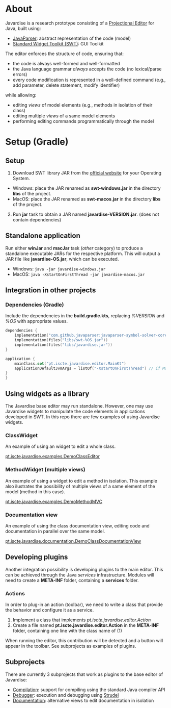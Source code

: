 # About

Javardise is a research prototype consisting of a [Projectional Editor](https://en.wikipedia.org/wiki/Structure_editor) 
for Java, built using:
- [JavaParser](http://javaparser.org): abstract representation of the code (model)
- [Standard Widget Toolkit (SWT)](https://www.eclipse.org/swt): GUI Toolkit

The editor enforces the structure of code, ensuring that:
- the code is always well-formed and well-formatted
- the Java language grammar *always* accepts the code (no lexical/parse errors)
- every code modification is represented in a well-defined 
command (e.g., add parameter, delete statement, modify identifier)

while allowing:
- editing *views* of model elements (e.g., methods in isolation of their class)
- editing multiple *views* of a same model elements
- performing editing commands programmatically through the model


# Setup (Gradle)

## Setup
1. Download SWT library JAR from the [official website](https://download.eclipse.org/eclipse/downloads/drops4/R-4.25-202208311800/)
for your Operating System. 
- Windows: place the JAR renamed as **swt-windows.jar** in the directory **libs** of the project.
- MacOS: place the JAR renamed as **swt-macos.jar** in the directory **libs** of the project. 
2. Run **jar** task to obtain a JAR named **javardise-VERSION.jar**. (does not contain dependencies)

## Standalone application
Run either **winJar** and **macJar** task (*other* category) to produce a standalone executable JARs for the respective platform. This will output a JAR file like **javardise-OS.jar**, which can be executed.
- Windows: ``java -jar javardise-windows.jar``
- MacOS: ``java -XstartOnFirstThread -jar javardise-macos.jar``


## Integration in other projects

### Dependencies (Gradle)
Include the  dependencies in the **build.gradle.kts**, replacing *%VERSION* and *%OS* with appropriate values.

```kotlin
dependencies {
    implementation("com.github.javaparser:javaparser-symbol-solver-core:3.24.8")
    implementation(files("libs/swt-%OS.jar"))
    implementation(files("libs/javardise.jar"))
}

application {
    mainClass.set("pt.iscte.javardise.editor.MainKt")
    applicationDefaultJvmArgs = listOf("-XstartOnFirstThread") // if MacOS
}
}
```

## Using widgets as a library
The Javardise base editor may run standalone.  However, one may use Javardise widgets to manipulate the code elements in applications developed in SWT. In this repo there are few examples of using Javardise widgets.

### ClassWidget
An example of using an widget to edit a whole class.

[pt.iscte.javardise.examples.DemoClassEditor](https://github.com/andre-santos-pt/JavardiseJP/blob/master/src/main/kotlin/pt/iscte/javardise/examples/DemoClassEditor.kt)

### MethodWidget (multiple views)
An example of using a widget to edit a method in isolation. This example also ilustrates the possibility of multiple views of a same element of the model (method in this case).

[pt.iscte.javardise.examples.DemoMethodMVC](https://github.com/andre-santos-pt/JavardiseJP/blob/master/src/main/kotlin/pt/iscte/javardise/examples/DemoMethodMVC.kt)


### Documentation view

An example of using the class documentation view, editing code and documentation in parallel over the same model.

[pt.iscte.javardise.documentation.DemoClassDocumentationView](https://github.com/andre-santos-pt/JavardiseJP/blob/master/documentation/src/main/kotlin/pt/iscte/javardise/documentation/DemoClassDocumentationView.kt)


## Developing plugins
Another integration possibility is developing plugins to the main editor. This can be achieved through the Java *services* infrastructure. Modules will need to create a **META-INF** folder, containing a **services** folder.

### Actions
In order to plug-in an action (toolbar), we need to write a class that provide the behavior and configure it as a service.

1. Implement a class that implements *pt.iscte.javardise.editor.Action*
2. Create a file named **pt.iscte.javardise.editor.Action** in the **META-INF** folder, containing one line with the class name of (1)

When running the editor, this contribution will be detected and a button will appear in the toolbar. See subprojects as examples of plugins.

## Subprojects

There are currently 3 subprojects that work as plugins to the base editor of Javardise:

- [Compilation](https://github.com/andre-santos-pt/javardise/tree/master/compilation): support for compiling using the standard Java compiler API
- [Debugger](https://github.com/andre-santos-pt/javardise/tree/master/debugger): execution and debugging using [Strudel](https://github.com/andre-santos-pt/strudel)
- [Documentation](https://github.com/andre-santos-pt/javardise/tree/master/documentation): alternative views to edit documentation in isolation
